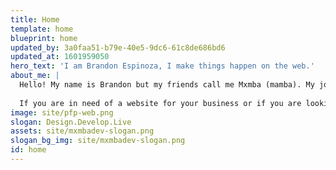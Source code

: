 ```yaml
---
title: Home
template: home
blueprint: home
updated_by: 3a0faa51-b79e-40e5-9dc6-61c8de686bd6
updated_at: 1601959050
hero_text: 'I am Brandon Espinoza, I make things happen on the web.'
about_me: |
  Hello! My name is Brandon but my friends call me Mxmba (mamba). My job is to make things happen on the web (Web Designer and Developer). But, how? Well, by having a clear understanding of modern technologies and best development practices, I can designed and develop anything from static websites to website applications to marketing websites, and much more. I am very passionate about my work, which makes every project a new challenge for me to build something unique and usable. By focusing on every detail I am able to build something much more than just a website. And I do all of this from my little home located in the Greater Nashville Area. 
  
  If you are in need of a website for your business or if you are looking to add some more talent to your dev team, don't hesitate in contacting me! Or if you are here just for fun, well why not say hi! 👋
image: site/pfp-web.png
slogan: Design.Develop.Live
assets: site/mxmbadev-slogan.png
slogan_bg_img: site/mxmbadev-slogan.png
id: home
---
```

